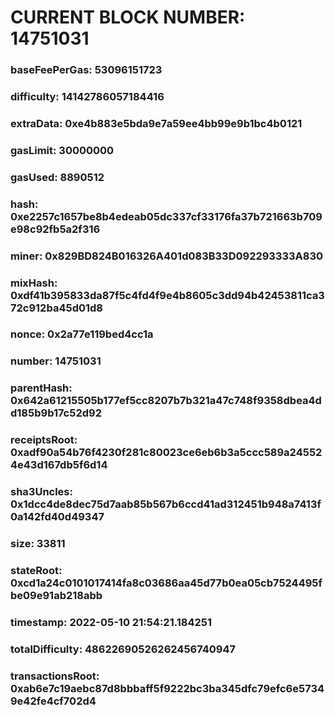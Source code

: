 # CURRENT BLOCK NUMBER: 14751031

### baseFeePerGas: 53096151723
### difficulty: 14142786057184416
### extraData: 0xe4b883e5bda9e7a59ee4bb99e9b1bc4b0121
### gasLimit: 30000000
### gasUsed: 8890512
### hash: 0xe2257c1657be8b4edeab05dc337cf33176fa37b721663b709e98c92fb5a2f316
### miner: 0x829BD824B016326A401d083B33D092293333A830
### mixHash: 0xdf41b395833da87f5c4fd4f9e4b8605c3dd94b42453811ca372c912ba45d01d8
### nonce: 0x2a77e119bed4cc1a
### number: 14751031
### parentHash: 0x642a61215505b177ef5cc8207b7b321a47c748f9358dbea4dd185b9b17c52d92
### receiptsRoot: 0xadf90a54b76f4230f281c80023ce6eb6b3a5ccc589a245524e43d167db5f6d14
### sha3Uncles: 0x1dcc4de8dec75d7aab85b567b6ccd41ad312451b948a7413f0a142fd40d49347
### size: 33811
### stateRoot: 0xcd1a24c0101017414fa8c03686aa45d77b0ea05cb7524495fbe09e91ab218abb
### timestamp: 2022-05-10 21:54:21.184251
### totalDifficulty: 48622690526262456740947
### transactionsRoot: 0xab6e7c19aebc87d8bbbaff5f9222bc3ba345dfc79efc6e57349e42fe4cf702d4
